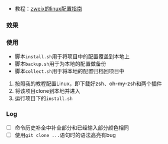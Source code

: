 + 教程：[zweix的linux配置指南](https://github.com/zweix123/CS-notes/blob/master/Missing-Semester/Linux%E6%9C%BA%E5%99%A8%E9%85%8D%E7%BD%AE%E6%8C%87%E5%8D%97.md)

### 效果



### 使用

+ 脚本`install.sh`用于将项目中的配置覆盖到本地上
+ 脚本`backup.sh`用于为本地的配置做备份
+ 脚本`collect.sh`用于将本地的配置归档回项目中

1. 按照我的教程配置Linux，即下载好zsh、oh-my-zsh和两个插件
2. 将该项目clone到本地并进入
3. 运行项目下的`install.sh`

### Log

+ [ ] 命令历史补全中补全部分和已经输入部分颜色相同
+ [ ] 使用`git clone ...`语句时的语法高亮有bug
